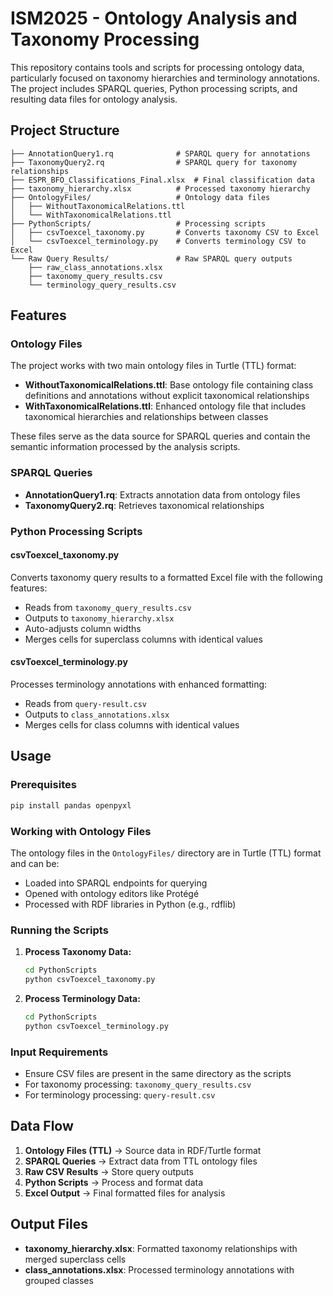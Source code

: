 # ISM2025 - Ontology Analysis and Taxonomy Processing

This repository contains tools and scripts for processing ontology data, particularly focused on taxonomy hierarchies and terminology annotations. The project includes SPARQL queries, Python processing scripts, and resulting data files for ontology analysis.

## Project Structure

```
├── AnnotationQuery1.rq              # SPARQL query for annotations
├── TaxonomyQuery2.rq                # SPARQL query for taxonomy relationships
├── ESPR_BFO_Classifications_Final.xlsx  # Final classification data
├── taxonomy_hierarchy.xlsx          # Processed taxonomy hierarchy
├── OntologyFiles/                   # Ontology data files
│   ├── WithoutTaxonomicalRelations.ttl
│   └── WithTaxonomicalRelations.ttl
├── PythonScripts/                   # Processing scripts
│   ├── csvToexcel_taxonomy.py       # Converts taxonomy CSV to Excel
│   └── csvToexcel_terminology.py    # Converts terminology CSV to Excel
└── Raw Query Results/               # Raw SPARQL query outputs
    ├── raw_class_annotations.xlsx
    ├── taxonomy_query_results.csv
    └── terminology_query_results.csv
```

## Features

### Ontology Files
The project works with two main ontology files in Turtle (TTL) format:

- **WithoutTaxonomicalRelations.ttl**: Base ontology file containing class definitions and annotations without explicit taxonomical relationships
- **WithTaxonomicalRelations.ttl**: Enhanced ontology file that includes taxonomical hierarchies and relationships between classes

These files serve as the data source for SPARQL queries and contain the semantic information processed by the analysis scripts.

### SPARQL Queries
- **AnnotationQuery1.rq**: Extracts annotation data from ontology files
- **TaxonomyQuery2.rq**: Retrieves taxonomical relationships

### Python Processing Scripts

#### csvToexcel_taxonomy.py
Converts taxonomy query results to a formatted Excel file with the following features:
- Reads from `taxonomy_query_results.csv`
- Outputs to `taxonomy_hierarchy.xlsx`
- Auto-adjusts column widths
- Merges cells for superclass columns with identical values

#### csvToexcel_terminology.py
Processes terminology annotations with enhanced formatting:
- Reads from `query-result.csv` 
- Outputs to `class_annotations.xlsx`
- Merges cells for class columns with identical values

## Usage

### Prerequisites
```bash
pip install pandas openpyxl
```

### Working with Ontology Files

The ontology files in the `OntologyFiles/` directory are in Turtle (TTL) format and can be:
- Loaded into SPARQL endpoints for querying
- Opened with ontology editors like Protégé
- Processed with RDF libraries in Python (e.g., rdflib)

### Running the Scripts

1. **Process Taxonomy Data:**
   ```bash
   cd PythonScripts
   python csvToexcel_taxonomy.py
   ```

2. **Process Terminology Data:**
   ```bash
   cd PythonScripts
   python csvToexcel_terminology.py
   ```

### Input Requirements
- Ensure CSV files are present in the same directory as the scripts
- For taxonomy processing: `taxonomy_query_results.csv`
- For terminology processing: `query-result.csv`

## Data Flow

1. **Ontology Files (TTL)** → Source data in RDF/Turtle format
2. **SPARQL Queries** → Extract data from TTL ontology files
3. **Raw CSV Results** → Store query outputs
4. **Python Scripts** → Process and format data
5. **Excel Output** → Final formatted files for analysis

## Output Files

- **taxonomy_hierarchy.xlsx**: Formatted taxonomy relationships with merged superclass cells
- **class_annotations.xlsx**: Processed terminology annotations with grouped classes
